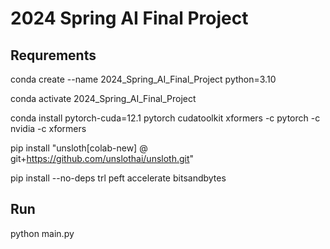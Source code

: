 # 2024 Spring AI Final Project

## Requrements
conda create --name 2024_Spring_AI_Final_Project python=3.10

conda activate 2024_Spring_AI_Final_Project

conda install pytorch-cuda=12.1 pytorch cudatoolkit xformers -c pytorch -c nvidia -c xformers

pip install "unsloth[colab-new] @ git+https://github.com/unslothai/unsloth.git"

pip install --no-deps trl peft accelerate bitsandbytes

## Run
python main.py


